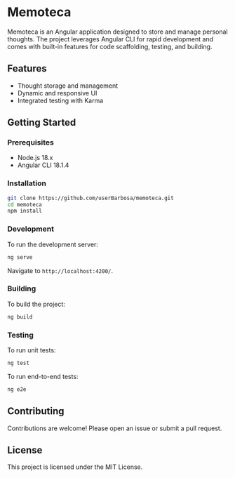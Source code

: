 # Memoteca

Memoteca is an Angular application designed to store and manage personal thoughts. The project leverages Angular CLI for rapid development and comes with built-in features for code scaffolding, testing, and building.

## Features

- Thought storage and management
- Dynamic and responsive UI
- Integrated testing with Karma

## Getting Started

### Prerequisites

- Node.js 18.x
- Angular CLI 18.1.4

### Installation

```bash
git clone https://github.com/userBarbosa/memoteca.git
cd memoteca
npm install
```

### Development

To run the development server:

```bash
ng serve
```

Navigate to `http://localhost:4200/`.

### Building

To build the project:

```bash
ng build
```

### Testing

To run unit tests:

```bash
ng test
```

To run end-to-end tests:

```bash
ng e2e
```

## Contributing

Contributions are welcome! Please open an issue or submit a pull request.

## License

This project is licensed under the MIT License.
